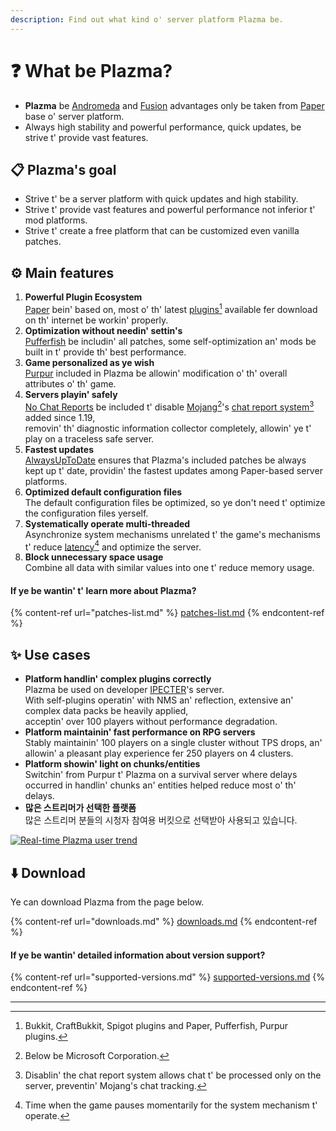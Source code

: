 ```yaml
---
description: Find out what kind o' server platform Plazma be.
---
```


# ❓ What be Plazma?

- **Plazma** be [Andromeda](https://github.com/EarendelArchived/Andromeda) and [Fusion](https://github.com/RuinedTechnologyUnify/Fusion) advantages only be taken from [Paper](https://github.com/PaperMC/Paper) base o' server platform.
- Always high stability and powerful performance, quick updates, be strive t' provide vast features.

## 📋 Plazma's goal <a href="#id-1" id="id-1"></a>

- Strive t' be a server platform with quick updates and high stability.
- Strive t' provide vast features and powerful performance not inferior t' mod platforms.
- Strive t' create a free platform that can be customized even vanilla patches.

## ⚙️ Main features <a href="#id-2" id="id-2"></a>

1. **Powerful Plugin Ecosystem**\
   [Paper](https://github.com/PaperMC/Paper) bein' based on,
   most o' th' latest [plugins](#user-content-fn-1)[^1] available fer download on th' internet be workin' properly.
2. **Optimization without needin' settin's**\
   [Pufferfish](https://github.com/pufferfish-gg/Pufferfish) be includin' all patches,
   some self-optimization an' mods be built in t' provide th' best performance.
3. **Game personalized as ye wish**\
   [Purpur](https://github.com/PurpurMC/Purpur) included in Plazma be allowin' modification o' th' overall attributes o' th' game.
4. **Servers playin' safely**\
   [No Chat Reports](https://github.com/Aizistral-Studios/No-Chat-Reports) be included t' disable
   [Mojang](#user-content-fn-2)[^2]'s [chat report system](#user-content-fn-3)[^3] added since 1.19,\
   removin' th' diagnostic information collector completely, allowin' ye t' play on a traceless safe server.
5. **Fastest updates**\
   [AlwaysUpToDate](https://github.com/PlazmaMC/AlwaysUpToDate) ensures that Plazma's included patches be always kept up t' date, providin' the fastest updates among Paper-based server platforms.
6. **Optimized default configuration files**\
   The default configuration files be optimized, so ye don't need t' optimize the configuration files yerself.
7. **Systematically operate multi-threaded**\
   Asynchronize system mechanisms unrelated t' the game's mechanisms t' reduce [latency](#user-content-fn-4)[^4] and optimize the server.
8. **Block unnecessary space usage**\
   Combine all data with similar values into one t' reduce memory usage.

#### If ye be wantin' t' learn more about Plazma? <a href="#etc-1" id="etc-1"></a>

{% content-ref url="patches-list.md" %}
[patches-list.md](patches-list.md)
{% endcontent-ref %}

## ✨ Use cases <a href="#id-3" id="id-3"></a>

- **Platform handlin' complex plugins correctly**\
  Plazma be used on developer [IPECTER](https://github.com/IPECTER)'s server.\
  With self-plugins operatin' with NMS an' reflection, extensive an' complex data packs be heavily applied,\
  acceptin' over 100 players without performance degradation.
- **Platform maintainin' fast performance on RPG servers**\
  Stably maintainin' 100 players on a single cluster without TPS drops, an' allowin' a pleasant play experience fer 250 players on 4 clusters.
- **Platform showin' light on chunks/entities**\
  Switchin' from Purpur t' Plazma on a survival server where delays occurred in handlin' chunks an' entities helped reduce most o' th' delays.
- **많은 스트리머가 선택한 플랫폼**\
  많은 스트리머 분들의 시청자 참여용 버킷으로 선택받아 사용되고 있습니다.

<a href="https://bstats.org/plugin/server-implementation/Plazma/18047">
   <img src="https://badge.plazmamc.org/internal/bstats" alt="Real-time Plazma user trend">
</a>

## ⬇️ Download

Ye can download Plazma from the page below.

{% content-ref url="downloads.md" %}
[downloads.md](downloads.md)
{% endcontent-ref %}

#### If ye be wantin' detailed information about version support?

{% content-ref url="supported-versions.md" %}
[supported-versions.md](supported-versions.md)
{% endcontent-ref %}

***

[^1]: Bukkit, CraftBukkit, Spigot plugins and Paper, Pufferfish, Purpur plugins.

[^2]: Below be Microsoft Corporation.

[^3]: Disablin' the chat report system allows chat t' be processed only on the server, preventin' Mojang's chat tracking.

[^4]: Time when the game pauses momentarily for the system mechanism t' operate.
